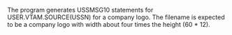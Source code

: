 The program generates USSMSG10 statements for USER.VTAM.SOURCE(USSN) for a company logo.
The filename is expected to be a company logo with width about four times the height (60 * 12).
